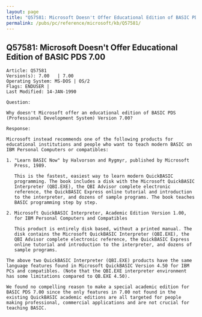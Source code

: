 ```yaml
---
layout: page
title: "Q57581: Microsoft Doesn't Offer Educational Edition of BASIC PDS 7.00"
permalink: /pubs/pc/reference/microsoft/kb/Q57581/
---
```


## Q57581: Microsoft Doesn't Offer Educational Edition of BASIC PDS 7.00

	Article: Q57581
	Version(s): 7.00   | 7.00
	Operating System: MS-DOS | OS/2
	Flags: ENDUSER |
	Last Modified: 14-JAN-1990
	
	Question:
	
	Why doesn't Microsoft offer an educational edition of BASIC PDS
	(Professional Development System) Version 7.00?
	
	Response:
	
	Microsoft instead recommends one of the following products for
	educational institutions and people who want to teach modern BASIC on
	IBM Personal Computers or compatibles:
	
	1. "Learn BASIC Now" by Halvorson and Rygmyr, published by Microsoft
	   Press, 1989.
	
	   This is the fastest, easiest way to learn modern QuickBASIC
	   programming. The book includes a disk with the Microsoft QuickBASIC
	   Interpreter (QBI.EXE), the QBI Advisor complete electronic
	   reference, the QuickBASIC Express online tutorial and introduction
	   to the interpreter, and dozens of sample programs. The book teaches
	   BASIC programming step by step.
	
	2. Microsoft QuickBASIC Interpreter, Academic Edition Version 1.00,
	   for IBM Personal Computers and Compatibles
	
	   This product is entirely disk based, without a printed manual. The
	   disk contains the Microsoft QuickBASIC Interpreter (QBI.EXE), the
	   QBI Advisor complete electronic reference, the QuickBASIC Express
	   online tutorial and introduction to the interpreter, and dozens of
	   sample programs.
	
	The above two QuickBASIC Interpreter (QBI.EXE) products have the same
	language features found in Microsoft QuickBASIC Version 4.50 for IBM
	PCs and compatibles. (Note that the QBI.EXE interpreter environment
	has some limitations compared to QB.EXE 4.50).
	
	We found no compelling reason to make a special academic edition for
	BASIC PDS 7.00 since the only features in 7.00 not found in the
	existing QuickBASIC academic editions are all targeted for people
	making professional, commercial applications and are not crucial for
	teaching BASIC.
